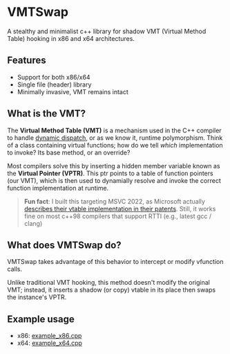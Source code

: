 # VMTSwap
A stealthy and minimalist c++ library for shadow VMT (Virtual Method Table) hooking in x86 and x64 architectures.

## Features
- Support for both x86/x64
- Single file (header) library
- Minimally invasive, VMT remains intact

## What is the VMT?
The **Virtual Method Table (VMT)** is a mechanism used in the C++ compiler to handle [dynamic dispatch](https://en.wikipedia.org/wiki/Dynamic_dispatch), or as we know it, runtime polymorphism. Think of a class containing virtual functions; how do we tell *which* implementation to invoke? Its base method, or an override? 

Most compilers solve this by inserting a hidden member variable known as the **Virtual Pointer (VPTR)**. This ptr points to a table of function pointers (our VMT), which is then used to dynamially resolve and invoke the correct function implementation at runtime. 
> **Fun fact**: I built this targeting MSVC 2022, as Microsoft actually [describes their vtable implementation in their patents](https://www.freepatentsonline.com/5297284.pdf). Still, it works fine on most c++98 compilers that support RTTI (e.g., latest gcc / clang)

## What does VMTSwap do?
VMTSwap takes advantage of this behavior to intercept or modify vfunction calls. 

Unlike traditional VMT hooking, this method doesn't modify the original VMT; instead, it inserts a shadow (or copy) vtable in its place then swaps the instance's VPTR.

## Example usage
- x86: [example_x86.cpp](examples/example_x86.cpp)
- x64: [example_x64.cpp](examples/example_x64.cpp)